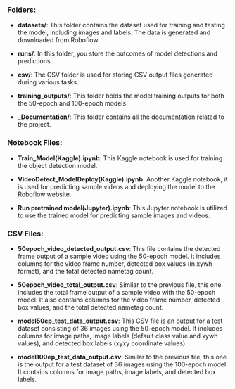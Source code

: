 ### Folders:
- **datasets/**: This folder contains the dataset used for training and testing the model, including images and labels. The data is generated and downloaded from Roboflow.

- **runs/**: In this folder, you store the outcomes of model detections and predictions.

- **csv/**: The CSV folder is used for storing CSV output files generated during various tasks.

- **training_outputs/**: This folder holds the model training outputs for both the 50-epoch and 100-epoch models.

- **\_Documentation/**: This folder contains all the documentation related to the project.

### Notebook Files:
- **Train_Model(Kaggle).ipynb**: This Kaggle notebook is used for training the object detection model.

- **VideoDetect_ModelDeploy(Kaggle).ipynb**: Another Kaggle notebook, it is used for predicting sample videos and deploying the model to the Roboflow website.

- **Run pretrained model(Jupyter).ipynb**: This Jupyter notebook is utilized to use the trained model for predicting sample images and videos.

### CSV Files:
- **50epoch_video_detected_output.csv**: This file contains the detected frame output of a sample video using the 50-epoch model. It includes columns for the video frame number, detected box values (in xywh format), and the total detected nametag count.

- **50epoch_video_total_output.csv**: Similar to the previous file, this one includes the total frame output of a sample video with the 50-epoch model. It also contains columns for the video frame number, detected box values, and the total detected nametag count.

- **model50ep_test_data_output.csv**: This CSV file is an output for a test dataset consisting of 36 images using the 50-epoch model. It includes columns for image paths, image labels (default class value and xywh values), and detected box labels (xyxy coordinate values).

- **model100ep_test_data_output.csv**: Similar to the previous file, this one is the output for a test dataset of 36 images using the 100-epoch model. It contains columns for image paths, image labels, and detected box labels.

